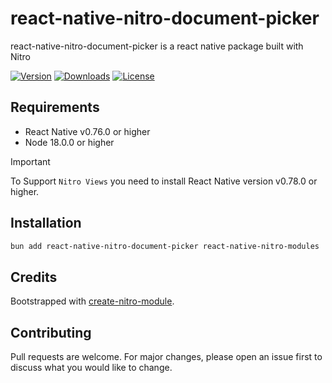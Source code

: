 # react-native-nitro-document-picker

react-native-nitro-document-picker is a react native package built with Nitro

[![Version](https://img.shields.io/npm/v/react-native-nitro-document-picker.svg)](https://www.npmjs.com/package/react-native-nitro-document-picker)
[![Downloads](https://img.shields.io/npm/dm/react-native-nitro-document-picker.svg)](https://www.npmjs.com/package/react-native-nitro-document-picker)
[![License](https://img.shields.io/npm/l/react-native-nitro-document-picker.svg)](https://github.com/patrickkabwe/react-native-nitro-document-picker/blob/main/LICENSE)

## Requirements

- React Native v0.76.0 or higher
- Node 18.0.0 or higher

> [!IMPORTANT]  
> To Support `Nitro Views` you need to install React Native version v0.78.0 or higher.

## Installation

```bash
bun add react-native-nitro-document-picker react-native-nitro-modules
```

## Credits

Bootstrapped with [create-nitro-module](https://github.com/patrickkabwe/create-nitro-module).

## Contributing

Pull requests are welcome. For major changes, please open an issue first to discuss what you would like to change.
